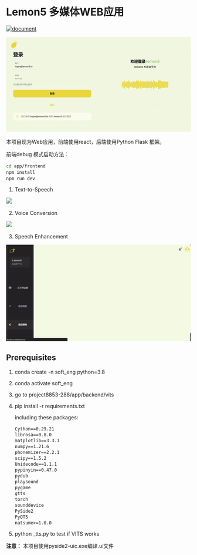 # Lemon5 多媒体WEB应用

[![document](https://readthedocs.org/projects/lemon5/badge/?version=latest)](https://lemon5.readthedocs.io/zh/latest)

<img src=imgs/login.gif>

本项目现为Web应用，前端使用react，后端使用Python Flask 框架。 

前端debug 模式启动方法：

```bash
cd app/frontend
npm install
npm run dev
```

1. Text-to-Speech
<img src=imgs/text2speech-demo.gif>

2. Voice Conversion
<img src=imgs/vc-demo.gif>

3. Speech Enhancement
<img src=imgs/Denoising.png>



## Prerequisites 

1. conda create -n soft_eng python=3.8

2. conda activate soft_eng

3. go to project8853-288/app/backend/vits

4. pip install -r requirements.txt 

   including these packages:

   ```
   Cython==0.29.21
   librosa==0.8.0
   matplotlib==3.3.1
   numpy==1.21.6
   phonemizer==2.2.1
   scipy==1.5.2
   Unidecode==1.1.1
   pypinyin==0.47.0
   pydub
   playsound
   pygame
   gtts
   torch
   sounddevice
   PySide2
   PyQT5
   natsume>=1.0.0
   ```

5. python _tts.py to test if VITS works

<!-- 生成一个强调 -->
**注意：** 本项目使用pyside2-uic.exe编译.ui文件
